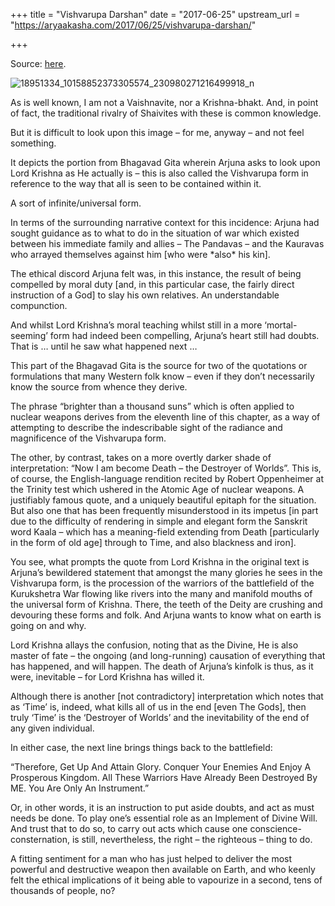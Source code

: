+++
title = "Vishvarupa Darshan"
date = "2017-06-25"
upstream_url = "https://aryaakasha.com/2017/06/25/vishvarupa-darshan/"

+++

Source: [here](https://aryaakasha.com/2017/06/25/vishvarupa-darshan/).

![18951334_10158852373305574_230980271216499918_n](https://aryaakasha.files.wordpress.com/2017/06/18951334_10158852373305574_230980271216499918_n.jpg?w=676)

As is well known, I am not a Vaishnavite, nor a Krishna-bhakt. And, in point of fact, the traditional rivalry of Shaivites with these is common knowledge.

But it is difficult to look upon this image – for me, anyway – and not feel something.

It depicts the portion from Bhagavad Gita wherein Arjuna asks to look upon Lord Krishna as He actually is – this is also called the Vishvarupa form in reference to the way that all is seen to be contained within it.

A sort of infinite/universal form.

In terms of the surrounding narrative context for this incidence: Arjuna had sought guidance as to what to do in the situation of war which existed between his immediate family and allies – The Pandavas – and the Kauravas who arrayed themselves against him \[who were \*also\* his kin\].

The ethical discord Arjuna felt was, in this instance, the result of being compelled by moral duty \[and, in this particular case, the fairly direct instruction of a God\] to slay his own relatives. An understandable compunction.

And whilst Lord Krishna’s moral teaching whilst still in a more ‘mortal-seeming’ form had indeed been compelling, Arjuna’s heart still had doubts. That is … until he saw what happened next …

This part of the Bhagavad Gita is the source for two of the quotations or formulations that many Western folk know – even if they don’t necessarily know the source from whence they derive.

The phrase “brighter than a thousand suns” which is often applied to nuclear weapons derives from the eleventh line of this chapter, as a way of attempting to describe the indescribable sight of the radiance and magnificence of the Vishvarupa form.

The other, by contrast, takes on a more overtly darker shade of interpretation: “Now I am become Death – the Destroyer of Worlds”. This is, of course, the English-language rendition recited by Robert Oppenheimer at the Trinity test which ushered in the Atomic Age of nuclear weapons. A justifiably famous quote, and a uniquely beautiful epitaph for the situation. But also one that has been frequently misunderstood in its impetus \[in part due to the difficulty of rendering in simple and elegant form the Sanskrit word Kaala – which has a meaning-field extending from Death \[particularly in the form of old age\] through to Time, and also blackness and iron\].

You see, what prompts the quote from Lord Krishna in the original text is Arjuna’s bewildered statement that amongst the many glories he sees in the Vishvarupa form, is the procession of the warriors of the battlefield of the Kurukshetra War flowing like rivers into the many and manifold mouths of the universal form of Krishna. There, the teeth of the Deity are crushing and devouring these forms and folk. And Arjuna wants to know what on earth is going on and why.

Lord Krishna allays the confusion, noting that as the Divine, He is also master of fate – the ongoing (and long-running) causation of everything that has happened, and will happen. The death of Arjuna’s kinfolk is thus, as it were, inevitable – for Lord Krishna has willed it.

Although there is another \[not contradictory\] interpretation which notes that as ‘Time’ is, indeed, what kills all of us in the end \[even The Gods\], then truly ‘Time’ is the ‘Destroyer of Worlds’ and the inevitability of the end of any given individual.

In either case, the next line brings things back to the battlefield:

“Therefore, Get Up And Attain Glory. Conquer Your Enemies And Enjoy A Prosperous Kingdom. All These Warriors Have Already Been Destroyed By ME. You Are Only An Instrument.”

Or, in other words, it is an instruction to put aside doubts, and act as must needs be done. To play one’s essential role as an Implement of Divine Will. And trust that to do so, to carry out acts which cause one conscience-consternation, is still, nevertheless, the right – the righteous – thing to do.

A fitting sentiment for a man who has just helped to deliver the most powerful and destructive weapon then available on Earth, and who keenly felt the ethical implications of it being able to vapourize in a second, tens of thousands of people, no?
